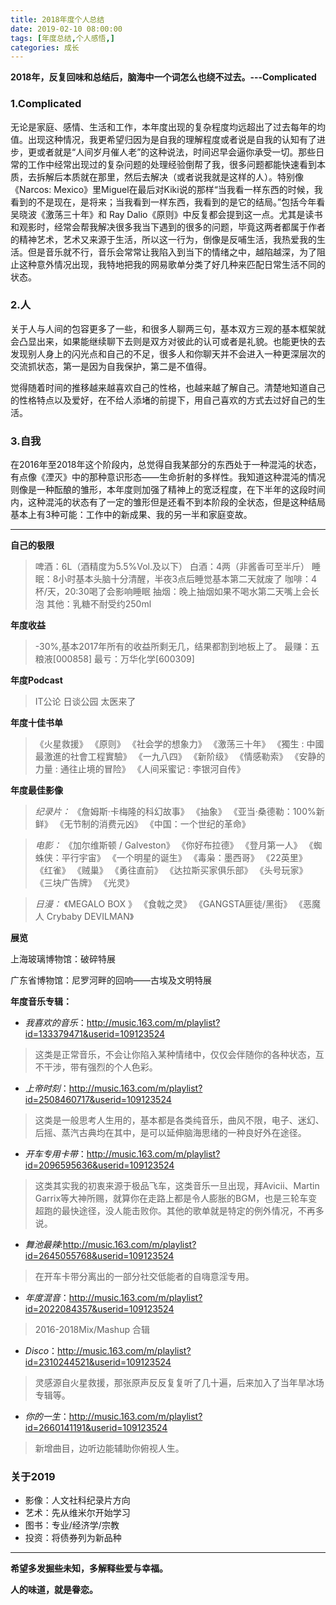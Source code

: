 ```yaml
---
title: 2018年度个人总结
date: 2019-02-10 08:00:00
tags: [年度总结,个人感悟,]
categories: 成长
---
```




**2018年，反复回味和总结后，脑海中一个词怎么也绕不过去。---Complicated**

### 1.Complicated

无论是家庭、感情、生活和工作，本年度出现的复杂程度均远超出了过去每年的均值。出现这种情况，我更希望归因为是自我的理解程度或者说是自我的认知有了进步，更或者就是“人间岁月催人老”的这种说法，时间迟早会逼你承受一切。那些日常的工作中经常出现过的复杂问题的处理经验倒帮了我，很多问题都能快速看到本质，去拆解后本质就在那里，然后去解决（或者说我就是这样的人）。特别像《Narcos: Mexico》里Miguel在最后对Kiki说的那样“当我看一样东西的时候，我看到的不是现在，是将来；当我看到一样东西，我看到的是它的结局。”包括今年看吴晓波《激荡三十年》和 Ray Dalio《原则》中反复都会提到这一点。尤其是读书和观影时，经常会帮我解决很多我当下遇到的很多的问题，毕竟这两者都属于作者的精神艺术，艺术又来源于生活，所以这一行为，倒像是反哺生活，我热爱我的生活。但是音乐就不行，音乐会常常让我陷入到当下的情绪之中，越陷越深，为了阻止这种意外情况出现，我特地把我的网易歌单分类了好几种来匹配日常生活不同的状态。

### 2.人

关于人与人间的包容更多了一些，和很多人聊两三句，基本双方三观的基本框架就会凸显出来，如果能继续聊下去则是双方对彼此的认可或者是礼貌。也能更快的去发现别人身上的闪光点和自己的不足，很多人和你聊天并不会进入一种更深层次的交流抓状态，第一是因为自我保护，第二是不值得。

觉得随着时间的推移越来越喜欢自己的性格，也越来越了解自己。清楚地知道自己的性格特点以及爱好，在不给人添堵的前提下，用自己喜欢的方式去过好自己的生活。

### 3.自我

在2016年至2018年这个阶段内，总觉得自我某部分的东西处于一种混沌的状态，有点像《湮灭》中的那种意识形态——生命折射的多样性。我知道这种混沌的情况则像是一种酝酿的雏形，本年度则加强了精神上的宽泛程度，在下半年的这段时间内，这种混沌的状态有了一定的雏形但是还看不到本阶段的全状态，但是这种结局基本上有3种可能：工作中的新成果、我的另一半和家庭变故。


* * *

**自己的极限**

>啤酒：6L（酒精度为5.5%Vol.及以下）
白酒：4两（非酱香可至半斤）
睡眠：8小时基本头脑十分清醒，半夜3点后睡觉基本第二天就废了
咖啡：4杯/天，20:30喝了会影响睡眠
抽烟：晚上抽烟如果不喝水第二天嘴上会长泡
其他：乳糖不耐受约250ml


**年度收益**
>-30%,基本2017年所有的收益所剩无几，结果都割到地板上了。
最赚：五粮液[000858]
最亏：万华化学[600309]

**年度Podcast**
>IT公论
日谈公园
太医来了
  
  
**年度十佳书单**

>《火星救援》
《原则》
《社会学的想象力》
《激荡三十年》
《獨生 : 中國最激進的社會工程實驗》
《一九八四》
《新阶级》
《情感勒索》
《安静的力量 : 通往止境的冒险》
《人间采蜜记 : 李银河自传》

**年度最佳影像**

>*纪录片：*
《詹姆斯·卡梅隆的科幻故事》
《抽象》
《亚当·桑德勒：100%新鲜》
《无节制的消费元凶》
《中国：一个世纪的革命》

>*电影：*
《加尔维斯顿 / Galveston》
《你好布拉德》
《登月第一人》
《蜘蛛侠：平行宇宙》
《一个明星的诞生》
《毒枭：墨西哥》
《22英里》
《红雀》
《贼巢》
《勇往直前》
《达拉斯买家俱乐部》
《头号玩家》
《三块广告牌》
《光灵》

>*日漫：*
《MEGALO BOX 》
《食戟之灵》
《GANGSTA匪徒/黑街》
《恶魔人 Crybaby DEVILMAN》

**展览**

上海玻璃博物馆：破碎特展

广东省博物馆：尼罗河畔的回响——古埃及文明特展

**年度音乐专辑：**

* *我喜欢的音乐*：http://music.163.com/m/playlist?id=133379471&userid=109123524
> 这类是正常音乐，不会让你陷入某种情绪中，仅仅会伴随你的各种状态，互不干涉，带有强烈的个人色彩。

* *上帝时刻*：http://music.163.com/m/playlist?id=2508460717&userid=109123524
>这类是一般思考人生用的，基本都是各类纯音乐，曲风不限，电子、迷幻、后摇、蒸汽古典均在其中，是可以延伸脑海思绪的一种良好外在途径。

* *开车专用卡带*：http://music.163.com/m/playlist?id=2096595636&userid=109123524
> 这类其实我的初衷来源于极品飞车，这类音乐一旦出现，拜Avicii、Martin Garrix等大神所赐，就算你在走路上都是令人膨胀的BGM，也是三轮车变超跑的最快途径，没人能击败你。其他的歌单就是特定的例外情况，不再多说。

* *舞池最辣*:http://music.163.com/m/playlist?id=2645055768&userid=109123524
 >在开车卡带分离出的一部分社交低能者的自嗨意淫专用。
 
* *年度混音*：http://music.163.com/m/playlist?id=2022084357&userid=109123524
> 2016-2018Mix/Mashup 合辑

* *Disco*：http://music.163.com/m/playlist?id=2310244521&userid=109123524
>灵感源自火星救援，那张原声反反复复听了几十遍，后来加入了当年旱冰场专辑等。

* *你的一生*：http://music.163.com/m/playlist?id=2660141191&userid=109123524
 >新增曲目，边听边能辅助你俯视人生。

### 关于2019

* 影像：人文社科纪录片方向
* 艺术：先从维米尔开始学习
* 图书：专业/经济学/宗教
* 投资：将债券列为新品种

* * *
**希望多发掘些未知，多解释些爱与幸福。**

**人的味道，就是眷恋。**
